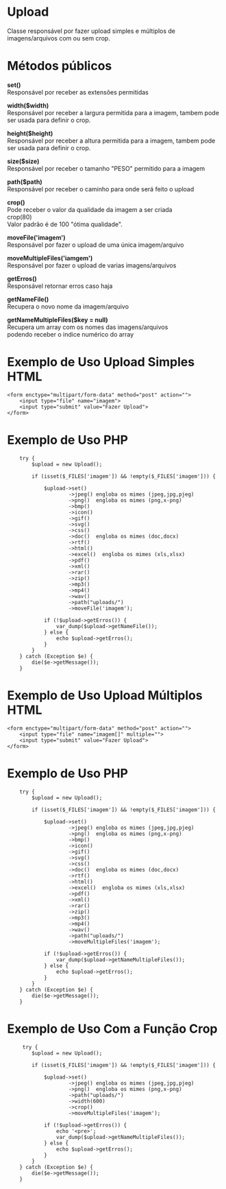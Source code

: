 # Upload
Classe responsável por fazer upload simples e múltiplos de imagens/arquivos com ou sem crop.

# Métodos públicos

<strong> <p>set()</strong><br />
Responsável por receber as extensões permitidas
</p>

<strong><p>width($width)</strong><br />
Responsável por receber a largura permitida para a imagem, tambem pode ser usada para definir o crop.
</p>

<strong><p>height($height)</strong><br/>
Responsável por receber a altura permitida para a imagem, tambem pode ser usada para definir o crop.
</p>

<strong><p>size($size)</strong><br/>
Responsável por receber o tamanho "PESO" permitido para a imagem
</p>

<strong><p>path($path)</strong><br/>
Responsável por receber o caminho para onde será feito o upload
</p>

<strong><p>crop()</strong><br />
Pode receber o valor da qualidade da imagem a ser criada<br />
crop(80)<br/>
Valor padrão é de 100 "ótima qualidade".
</p>

<strong><p>moveFile('imagem')</strong><br/>
Responsável por fazer o upload de uma única imagem/arquivo
</p>

<strong><p>moveMultipleFiles('iamgem')</strong><br/>
Responsável por fazer o upload de varias imagens/arquivos
</p>

<strong><p>getErros()</strong><br/>
Responsável retornar erros caso haja
</p>

<strong><p>getNameFile()</strong><br />
Recupera o novo nome da imagem/arquivo
</p>

<strong><p>getNameMultipleFiles($key = null)</strong><br />
Recupera um array com os nomes das imagens/arquivos<br/>
podendo receber o indice numérico do array
</p>


# Exemplo de Uso Upload Simples HTML
    <form enctype="multipart/form-data" method="post" action="">
        <input type="file" name="imagem">
        <input type="submit" value="Fazer Upload">
    </form>

# Exemplo de Uso PHP
        
        try {
            $upload = new Upload();

            if (isset($_FILES['imagem']) && !empty($_FILES['imagem'])) {

                $upload->set()
                        ->jpeg() engloba os mimes (jpeg,jpg,pjeg)
                        ->png()  engloba os mimes (png,x-png)
                        ->bmp()
                        ->icon()
                        ->gif()
                        ->svg()
                        ->css()
                        ->doc()  engloba os mimes (doc,docx)
                        ->rtf()
                        ->html()
                        ->excel()  engloba os mimes (xls,xlsx)
                        ->pdf()
                        ->xml()
                        ->rar()
                        ->zip()
                        ->mp3()
                        ->mp4()
                        ->wav()
                        ->path("uploads/")
                        ->moveFile('imagem');

                if (!$upload->getErros()) {
                    var_dump($upload->getNameFile());
                } else {
                    echo $upload->getErros();
                }
            }
        } catch (Exception $e) {
            die($e->getMessage());
        }



# Exemplo de Uso Upload Múltiplos HTML
    <form enctype="multipart/form-data" method="post" action="">
        <input type="file" name="imagem[]" multiple="">
        <input type="submit" value="Fazer Upload">
    </form>

# Exemplo de Uso PHP
       
        try {
            $upload = new Upload();

            if (isset($_FILES['imagem']) && !empty($_FILES['imagem'])) {

                $upload->set()
                        ->jpeg() engloba os mimes (jpeg,jpg,pjeg)
                        ->png()  engloba os mimes (png,x-png)
                        ->bmp()
                        ->icon()
                        ->gif()
                        ->svg()
                        ->css()
                        ->doc()  engloba os mimes (doc,docx)
                        ->rtf()
                        ->html()
                        ->excel()  engloba os mimes (xls,xlsx)
                        ->pdf()
                        ->xml()
                        ->rar()
                        ->zip()
                        ->mp3()
                        ->mp4()
                        ->wav()
                        ->path("uploads/")
                        ->moveMultipleFiles('imagem');

                if (!$upload->getErros()) {
                    var_dump($upload->getNameMultipleFiles());
                } else {
                    echo $upload->getErros();
                }
            }
        } catch (Exception $e) {
            die($e->getMessage());
        }
        
        
# Exemplo de Uso Com a Função Crop        
        
         try {
            $upload = new Upload();

            if (isset($_FILES['imagem']) && !empty($_FILES['imagem'])) {

                $upload->set()
                        ->jpeg() engloba os mimes (jpeg,jpg,pjeg)
                        ->png()  engloba os mimes (png,x-png)
                        ->path("uploads/")
                        ->width(600)
                        ->crop()
                        ->moveMultipleFiles('imagem');

                if (!$upload->getErros()) {
                    echo '<pre>';
                    var_dump($upload->getNameMultipleFiles());
                } else {
                    echo $upload->getErros();
                }
            }
        } catch (Exception $e) {
            die($e->getMessage());
        }
